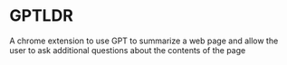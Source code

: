 # GPTLDR
A chrome extension to use GPT to summarize a web page and allow the user to ask additional questions about the contents of the page
